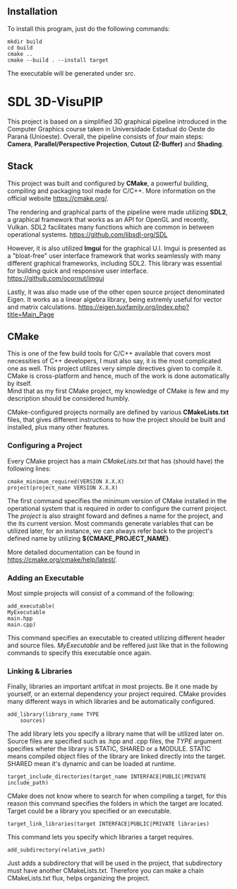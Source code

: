 ## Installation

To install this program, just do the following commands:

    mkdir build
    cd build
    cmake ..
    cmake --build . --install target

The executable will be generated under src.

# SDL 3D-VisuPIP

This project is based on a simplified 3D graphical pipeline introduced in the Computer Graphics course taken in Universidade Estadual do Oeste do Paraná (Unioeste).
Overall, the pipeline consists of _four_ main steps: **Camera**, **Parallel/Perspective Projection**, **Cutout (Z-Buffer)** and **Shading**.

## Stack

This project was built and configured by **CMake**, a powerful building, compiling and packaging tool made for C/C++. More information on the official website https://cmake.org/.

The rendering and graphical parts of the pipeline were made utilizing **SDL2**, a graphical framework that works as an API for OpenGL and recently, Vulkan. SDL2 facilitates many functions which are common in between operational systems. https://github.com/libsdl-org/SDL

However, it is also utilized **Imgui** for the graphical U.I. Imgui is presented as a "bloat-free" user interface framework that works seamlessly with many different graphical frameworks, including SDL2. This library was essential for building quick and responsive user interface. https://github.com/ocornut/imgui

Lastly, it was also made use of the other open source project denominated Eigen. It works as a linear algebra library, being extremly useful for vector and matrix calculations. https://eigen.tuxfamily.org/index.php?title=Main_Page

## CMake

This is one of the few build tools for C/C++ available that covers most necessities of C++ developers, I must also say, it is the most complicated one as well.
This project utilizes very simple directives given to compile it. CMake is cross-platform and hence, much of the work is done automatically by itself.  
Mind that as my first CMake project, my knowledge of CMake is few and my description should be considered humbly.

CMake-configured projects normally are defined by various **CMakeLists.txt** files, that gives different instructions to how the project should be built and installed, plus many other features.

### Configuring a Project

Every CMake project has a main *CMakeLists.txt* that has (should have) the following lines:

    cmake_minimum_required(VERSION X.X.X)
    project(project_name VERSION X.X.X)

The first command specifies the minimum version of CMake installed in the operational system that is required in order to configure the current project. The _project_ is also straight foward and defines a name for the project, and the its current version. Most commands generate variables that can be utilized later, for an instance, we can always refer back to the project's defined name by utilizing **${CMAKE_PROJECT_NAME}**.

More detailed documentation can be found in https://cmake.org/cmake/help/latest/.

### Adding an Executable

Most simple projects will consist of a command of the following:

    add_executable(
    MyExecutable
    main.hpp
    main.cpp)

This command specifies an executable to created utilizing different header and source files. *MyExecutable* and be reffered just like that in the following commands to specify this executable once again.

### Linking & Libraries

Finally, libraries an important artifcat in most projects. Be it one made by yourself, or an external dependency your project required. CMake provides many different ways in which libraries and be automatically configured.

    add_library(library_name TYPE
        sources)

The add library lets you specify a library name that will be utilized later on. Source files are specified such as .hpp and .cpp files, the _TYPE_ argument specifies wheter the library is STATIC, SHARED or a MODULE. STATIC means compiled object files of the library are linked directly into the target. SHARED mean it's dynamic and can be loaded at runtime.

    target_include_directories(target_name INTERFACE|PUBLIC|PRIVATE include_path)

CMake does not know where to search for when compiling a target, for this reason this command specifies the folders in which the target are located. Target could be a library you specified or an executable.

    target_link_libraries(target INTERFACE|PUBLIC|PRIVATE libraries)

This command lets you specify which libraries a target requires.

    add_subdirectory(relative_path)

Just adds a subdirectory that will be used in the project, that subdirectory must have another CMakeLists.txt. Therefore you can make a chain CMakeLists.txt flux, helps organizing the project.